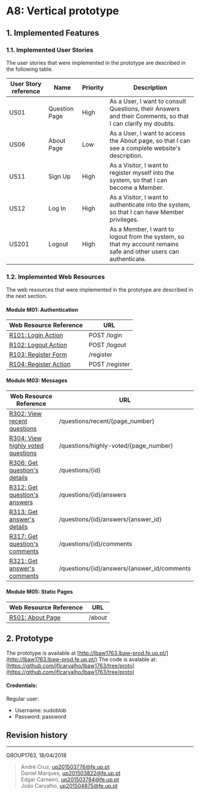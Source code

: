 # A8: Vertical prototype
 
## 1. Implemented Features
 
### 1.1. Implemented User Stories
 
The user stories that were implemented in the prototype are described in the following table.
 
| User Story reference | Name                   | Priority           | Description                      |
| -------------------- | ---------------------- | ------------------ | -------------------------------- |
| US01 | Question Page | High | As a User, I want to consult Questions, their Answers and their Comments, so that I can clarify my doubts. |
| US06 | About Page | Low | As a User, I want to access the About page, so that I can see a complete website's description. |
| US11 | Sign Up | High | As a Visitor, I want to register myself into the system, so that I can become a Member. |
| US12 | Log In | High | As a Visitor, I want to authenticate into the system, so that I can have Member privileges. |
| US201 | Logout | High | As a Member, I want to logout from the system, so that my account remains safe and other users can authenticate. |

 
### 1.2. Implemented Web Resources
The web resources that were implemented in the prototype are described in the next section.

#### Module M01: Authentication
 
| Web Resource Reference | URL                            |
| ---------------------- | ------------------------------ |
| [R101: Login Action](lbaw1763_a7.md#r101-login-action) | POST /login |
| [R102: Logout Action](lbaw1763_a7.md#r102-logout-action) | POST /logout |
| [R103: Register Form](lbaw1763_a7.md#r103-register-form) | /register |
| [R104: Register Action](lbaw1763_a7.md#r104-register-action)  | POST /register |

#### Module M03: Messages
 
| Web Resource Reference | URL                            |
| ---------------------- | ------------------------------ |
| [R302: View recent questions](lbaw1763_a7.md#r302-get-recent-questions) | /questions/recent/{page_number} |
| [R304: View highly voted questions](lbaw1763_a7.md#r304-get-highly-voted-questions) |  /questions/highly-voted/{page_number} |
| [R306: Get question's details](lbaw1763_a7.md#r306-get-questions-details) | /questions/{id} |
| [R312: Get question's answers](lbaw1763_a7.md#r312-get-questions-answers) | /questions/{id}/answers | 
| [R313: Get answer's details](lbaw1763_a7.md#r313-get-answers-details) | /questions/{id}/answers/{answer_id} | 
| [R317: Get question's comments](lbaw1763_a7.md#r317-get-questions-comments) | /questions/{id}/comments | 
| [R321: Get answer's comments](lbaw1763_a7.md#r321-get-answers-comments) | /questions/{id}/answers/{answer_id/comments | 

#### Module M05: Static Pages
 
| Web Resource Reference | URL                            |
| ---------------------- | ------------------------------ |
| [R501: About Page](lbaw1763_a7.md#r501-about-page) | /about |

## 2. Prototype
 
The prototype is available at [http://lbaw1763.lbaw-prod.fe.up.pt/](http://lbaw1763.lbaw-prod.fe.up.pt/)
The code is avalable at: [https://github.com/jflcarvalho/lbaw1763/tree/proto](https://github.com/jflcarvalho/lbaw1763/tree/proto)

#### Credentials:

Regular user:
* Username: sudoblob
* Password: password
 

## Revision history

***

GROUP1763, 18/04/2018

> André Cruz, up201503776@fe.up.pt  
> Daniel Marques, up201503822@fe.up.pt  
> Edgar Carneiro, up201503784@fe.up.pt  
> João Carvalho, up201504875@fe.up.pt  
